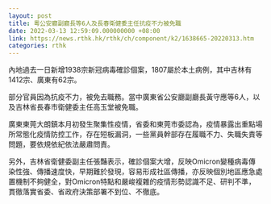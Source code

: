 ```yaml
---
layout: post
title: 粵公安廳副廳長等6人及長春衛健委主任抗疫不力被免職
date: 2022-03-13 12:59:09.000000000 +08:00
link: https://news.rthk.hk/rthk/ch/component/k2/1638665-20220313.htm
categories: rthk
---
```


內地過去一日新增1938宗新冠病毒確診個案，1807屬於本土病例，其中吉林有1412宗、廣東有62宗。

部分官員因為抗疫不力，被免去職務。當中廣東省公安廳副廳長黃守應等6人，以及吉林省長春市衛健委主任高玉堂被免職。

廣東東莞大朗鎮本月初發生聚集性疫情，省委和東莞市委認為，疫情暴露出重點場所常態化疫情防控工作，存在短板漏洞，一些黨員幹部存在履職不力、失職失責等問題，要依規依紀依法嚴肅問責。

另外，吉林省衛健委副主任張豔表示，確診個案大增，反映Omicron變種病毒傳染性強、傳播速度快，早期難於發現，容易形成社區傳播，亦反映個別地區應急處置機制不夠健全，對Omicron特點和嚴峻複雜的疫情形勢認識不足、研判不準，貫徹落實省委、省政府決策部署不到位、不徹底。
